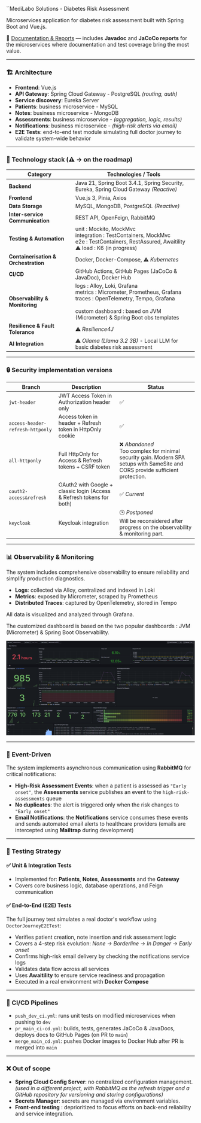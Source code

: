 ``MediLabo Solutions - Diabetes Risk Assessment

Microservices application for diabetes risk assessment built with Spring Boot and Vue.js.

📄 [Documentation & Reports](https://mr-boubakour.github.io/-BOUBAKOUR-MohamedRedha-p9-MicroServices-spring/) — includes **Javadoc** and **JaCoCo reports** for the microservices where documentation and test coverage bring the most value.

---

### 🏗️ Architecture

- **Frontend**: Vue.js
- **API Gateway**: Spring Cloud Gateway - PostgreSQL *(routing, auth)*
- **Service discovery**: Eureka Server
- **Patients**: business microservice - MySQL
- **Notes**: business microservice - MongoDB
- **Assessments**: business microservice - *(aggregation, logic, results)*
- **Notifications**: business microservice - *(high-risk alerts via email)*
- **E2E Tests**: end-to-end test module simulating full doctor journey to validate system-wide behavior

---

### 🧰 Technology stack  (⚠️ → on the roadmap)

| Category                             | Technologies / Tools                                                                                                                                                                                  |
|--------------------------------------|-------------------------------------------------------------------------------------------------------------------------------------------------------------------------------------------------------|
| **Backend**                          | Java 21, Spring Boot 3.4.1, Spring Security, Eureka, Spring Cloud Gateway *(Reactive)*                                                                                                                |
| **Frontend**                        | Vue.js 3, Pinia, Axios                                                                                                                                                                                |
| **Data Storage**                     | MySQL, MongoDB, PostgreSQL *(Reactive)*                                                                                                                                                               |
| **Inter-service Communication**      | REST API, OpenFeign, RabbitMQ                                                                                                                                                                         |
| **Testing & Automation**             | unit        : Mockito, MockMvc<br>integration : TestContainers, MockMvc<br>e2e         : TestContainers, RestAssured, Awaitility<br>⚠️ load       : K6 (in progress)                                  |
| **Containerisation & Orchestration** | Docker, Docker-Compose, ⚠️ *Kubernetes*                                                                                                                                                               |
| **CI/CD**                            | GitHub Actions, GitHub Pages (JaCoCo & JavaDoc), Docker Hub                                                                                                                                           |
| **Observability & Monitoring**       | logs   : Alloy, Loki, Grafana<br>metrics : Micrometer, Prometheus, Grafana<br>traces  : OpenTelemetry, Tempo, Grafana<br><br>custom dashboard : based on JVM (Micrometer) & Spring Boot obs templates |
| **Resilience & Fault Tolerance**     | ⚠️ *Resilience4J*                                                                                                                                                                                     |
| **AI Integration**                  | ⚠️ *Ollama (Llama 3.2 3B)* - Local LLM for basic diabetes risk assessment                                                                                                                             |



---

### 🔒 Security implementation versions

| Branch | Description | Status                                                                                                                           |
|--------|-------------|----------------------------------------------------------------------------------------------------------------------------------|
| `jwt-header` | JWT Access Token in Authorization header only | ✅                                                                                                                                |
| `access-header-refresh-httponly` | Access token in header + Refresh token in HttpOnly cookie | ✅                                                                                                                                |
| `all-httponly` | Full HttpOnly for Access & Refresh tokens + CSRF token | ❌ *Abandoned*<br/>Too complex for minimal security gain. Modern SPA setups with SameSite and CORS provide sufficient protection. |
| `oauth2-access&refresh` | OAuth2 with Google + classic login (Access & Refresh tokens for both) | ✅ *Current*                                                                                                                      |
| `keycloak` | Keycloak integration | 🕒 *Postponed*<br/>Will be reconsidered after progress on the observability & monitoring part.                                   |

---

### 📊 Observability & Monitoring

The system includes comprehensive observability to ensure reliability and simplify production diagnostics.

- **Logs**: collected via Alloy, centralized and indexed in Loki
- **Metrics**: exposed by Micrometer, scraped by Prometheus
- **Distributed Traces**: captured by OpenTelemetry, stored in Tempo

All data is visualized and analyzed through Grafana.

The customized dashboard is based on the two popular dashboards : JVM (Micrometer) & Spring Boot Observability.

![Custom Observability Dashboard](img/dashboard-image.png)

---

### 🔔 Event-Driven

The system implements asynchronous communication using **RabbitMQ** for critical notifications:

- **High-Risk Assessment Events**: when a patient is assessed as `"Early onset"`, the **Assessments** service publishes an event to the `high-risk-assessments` queue
- **No duplicates**: the alert is triggered only when the risk changes to `"Early onset"`
- **Email Notifications**: the **Notifications** service consumes these events and sends automated email alerts to healthcare providers (emails are intercepted using **Mailtrap** during development)

---

### 🧪 Testing Strategy

#### ✅ Unit & Integration Tests

- Implemented for: **Patients**, **Notes**, **Assessments** and the **Gateway**
- Covers core business logic, database operations, and Feign communication

#### ✅ End-to-End (E2E) Tests

The full journey test simulates a real doctor's workflow using `DoctorJourneyE2ETest`:
- Verifies patient creation, note insertion and risk assessment logic
- Covers a 4-step risk evolution: *None → Borderline → In Danger → Early onset*
- Confirms high-risk email delivery by checking the notifications service logs
- Validates data flow across all services
- Uses **Awaitility** to ensure service readiness and propagation
- Executed in a real environment with **Docker Compose**

---

### 🚀 CI/CD Pipelines

- `push_dev_ci.yml`: runs unit tests on modified microservices when pushing to `dev`
- `pr_main_ci-cd.yml`: builds, tests, generates JaCoCo & JavaDocs, deploys docs to GitHub Pages (on PR to `main`)
- `merge_main_cd.yml`: pushes Docker images to Docker Hub after PR is merged into `main`

---

### ❌ Out of scope

- **Spring Cloud Config Server**: no centralized configuration management. *(used in a different project, with RabbitMQ as the refresh trigger and a GitHub repository for versioning and storing configurations)*
- **Secrets Manager**: secrets are managed via environment variables.
- **Front-end testing** : deprioritized to focus efforts on back-end reliability and service integration.